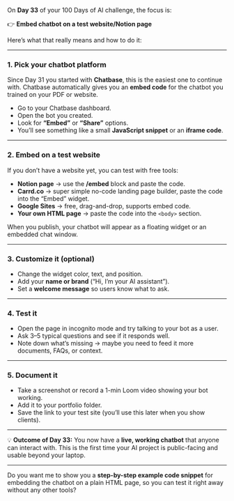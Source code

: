 On **Day 33** of your 100 Days of AI challenge, the focus is:

👉 **Embed chatbot on a test website/Notion page**

Here’s what that really means and how to do it:

---

### 1. Pick your chatbot platform

Since Day 31 you started with **Chatbase**, this is the easiest one to continue with. Chatbase automatically gives you an **embed code** for the chatbot you trained on your PDF or website.

* Go to your Chatbase dashboard.
* Open the bot you created.
* Look for **“Embed”** or **“Share”** options.
* You’ll see something like a small **JavaScript snippet** or an **iframe code**.

---

### 2. Embed on a test website

If you don’t have a website yet, you can test with free tools:

* **Notion page** → use the **/embed** block and paste the code.
* **Carrd.co** → super simple no-code landing page builder, paste the code into the “Embed” widget.
* **Google Sites** → free, drag-and-drop, supports embed code.
* **Your own HTML page** → paste the code into the `<body>` section.

When you publish, your chatbot will appear as a floating widget or an embedded chat window.

---

### 3. Customize it (optional)

* Change the widget color, text, and position.
* Add your **name or brand** (“Hi, I’m your AI assistant”).
* Set a **welcome message** so users know what to ask.

---

### 4. Test it

* Open the page in incognito mode and try talking to your bot as a user.
* Ask 3–5 typical questions and see if it responds well.
* Note down what’s missing → maybe you need to feed it more documents, FAQs, or context.

---

### 5. Document it

* Take a screenshot or record a 1-min Loom video showing your bot working.
* Add it to your portfolio folder.
* Save the link to your test site (you’ll use this later when you show clients).

---

💡 **Outcome of Day 33:** You now have a **live, working chatbot** that anyone can interact with. This is the first time your AI project is public-facing and usable beyond your laptop.

---

Do you want me to show you a **step-by-step example code snippet** for embedding the chatbot on a plain HTML page, so you can test it right away without any other tools?
